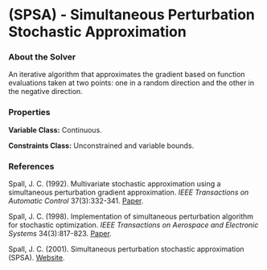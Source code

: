 # (SPSA) - Simultaneous Perturbation Stochastic Approximation

### About the Solver

An iterative algorithm that approximates the gradient based on function evaluations taken at two points: one in a random direction and the other in the negative direction.

### Properties

**Variable Class:** Continuous.

**Constraints Class:** Unconstrained and variable bounds.

### References
Spall, J. C. (1992). Multivariate stochastic approximation using a simultaneous perturbation gradient approximation. *IEEE Transactions on Automatic Control* 37(3):332-341.
[Paper](https://ieeexplore.ieee.org/document/119632).

Spall, J. C. (1998). Implementation of simultaneous perturbation algorithm for stochastic optimization. *IEEE Transactions on Aerospace and Electronic Systems* 34(3):817-823.
[Paper](https://ieeexplore.ieee.org/document/705889).

Spall, J. C. (2001). Simultaneous perturbation stochastic approximation (SPSA).
[Website](http://www.jhuapl.edu/SPSA/).
